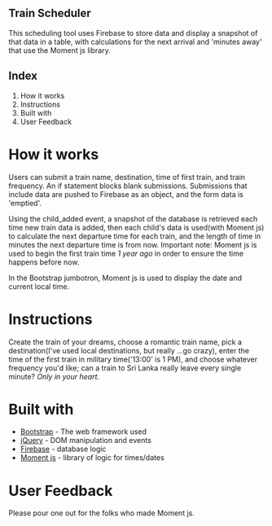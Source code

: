 ## Train Scheduler
This scheduling tool uses Firebase to store data and display a snapshot of that data in a table, with calculations for the next arrival and 'minutes away' that use the Moment js library.

## Index
1. How it works
2. Instructions
3. Built with
4. User Feedback

# How it works
Users can submit a train name, destination, time of first train, and train frequency. An if statement blocks blank submissions. Submissions that include data are pushed to Firebase as an object, and the form data is 'emptied'.  

Using the child_added event, a snapshot of the database is retrieved each time new train data is added, then each child's data is used(with Moment js) to calculate the next departure time for each train, and the length of time in minutes the next departure time is from now. Important note: Moment js is used to begin the first train time *1 year ago* in order to ensure the time happens before now.

In the Bootstrap jumbotron, Moment js is used to display the date and current local time. 

# Instructions
Create the train of your dreams, choose a romantic train name, pick a destination(I've used local destinations, but really ...go crazy), enter the time of the first train in military time('13:00' is 1 PM), and choose whatever frequency you'd like; can a train to Sri Lanka really leave every single minute? *Only in your heart.*
 
# Built with
* [Bootstrap](https://getbootstrap.com/) - The web framework used
* [jQuery](https://jquery.com/) - DOM manipulation and events
* [Firebase](https://firebase.google.com/) - database logic
* [Moment js](https://momentjs.com/) - library of logic for times/dates

 
# User Feedback
Please pour one out for the folks who made Moment js. 
